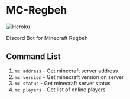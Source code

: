 # MC-Regbeh

![Heroku](https://heroku-badge.herokuapp.com/?app=mc-regbeh)

Discord Bot for Minecraft Regbeh

## Command List

1. `mc address` - Get minecraft server address
2. `mc version` - Get minecraft version on server
3. `mc status` - Get minecraft server status
4. `mc players` - Get list of online players

